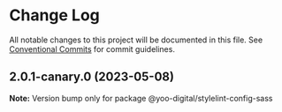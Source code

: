 # Change Log

All notable changes to this project will be documented in this file.
See [Conventional Commits](https://conventionalcommits.org) for commit guidelines.

## 2.0.1-canary.0 (2023-05-08)

**Note:** Version bump only for package @yoo-digital/stylelint-config-sass
